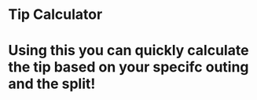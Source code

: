# Tip Calculator
# Using this you can quickly calculate the tip based on your specifc outing and the split!
